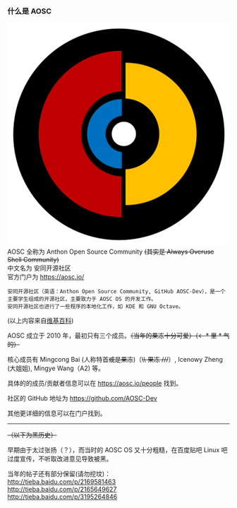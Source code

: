 ### 什么是 AOSC  

![AOSC Logo](https://github.com/RedL0tus/AOSC-OS-Guides/raw/master/img/AOSCLogo.png)
AOSC 全称为 Anthon Open Source Community ~~(其实是 Always Overuse Shell Community)~~  
中文名为 安同开源社区  
官方门户为 https://aosc.io/

```
安同开源社区（英语：Anthon Open Source Community, GitHub AOSC-Dev），是一个主要学生组成的开源社区，主要致力于 AOSC OS 的开发工作。
安同开源社区也进行了一些程序的本地化工作，如 KDE 和 GNU Octave。
```
(以上内容来自[维基百科](https://zh.wikipedia.org/zh-cn/%E5%AE%89%E5%90%8C%E5%BC%80%E6%BA%90%E7%A4%BE%E5%8C%BA))

AOSC 成立于 2010 年，最初只有三个成员。~~（当年的果冻十分可爱）（← \* 里 \* 气的）~~

核心成员有 Mingcong Bai (人称特首~~或是果冻~~)（~~\\\ 果冻 ///~~）, Icenowy Zheng (大姐姐), Mingye Wang（A2) 等。

具体的的成员/贡献者信息可以在 https://aosc.io/people 找到。

社区的 GitHub 地址为 https://github.com/AOSC-Dev

其他更详细的信息可以在门户找到。

-----

~~（以下为黑历史）~~

早期由于太过张扬（？），而当时的 AOSC OS 又十分粗糙，在百度贴吧 Linux 吧过度宣传，不听取改进意见导致被黑。

当年的帖子还有部分保留(请勿挖坟)：  
http://tieba.baidu.com/p/2169581463  
http://tieba.baidu.com/p/2165649627  
http://tieba.baidu.com/p/3195264846